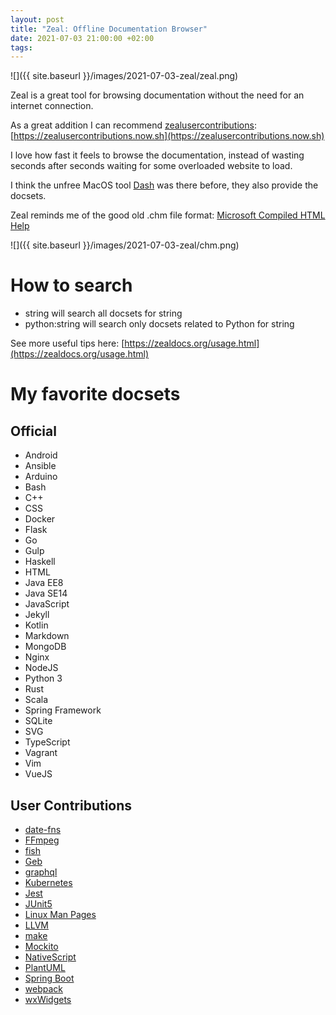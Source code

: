 ```yaml
---
layout: post
title: "Zeal: Offline Documentation Browser"
date: 2021-07-03 21:00:00 +02:00
tags:
---
```


![]({{ site.baseurl }}/images/2021-07-03-zeal/zeal.png)

Zeal is a great tool for browsing documentation without the need for an internet connection.

As a great addition I can recommend [zealusercontributions](https://github.com/xantiagoma/zealusercontributions):
[https://zealusercontributions.now.sh](https://zealusercontributions.now.sh)

I love how fast it feels to browse the documentation, instead of wasting seconds after seconds waiting for some overloaded website to load.

I think the unfree MacOS tool [Dash](https://kapeli.com/dash) was there before, they also provide the docsets.

Zeal reminds me of the good old .chm file format: [Microsoft Compiled HTML Help](https://en.wikipedia.org/wiki/Microsoft_Compiled_HTML_Help)

![]({{ site.baseurl }}/images/2021-07-03-zeal/chm.png)

# How to search

- string will search all docsets for string
- python:string will search only docsets related to Python for string

See more useful tips here: [https://zealdocs.org/usage.html](https://zealdocs.org/usage.html)

# My favorite docsets

## Official

- Android
- Ansible
- Arduino
- Bash
- C++
- CSS
- Docker
- Flask
- Go
- Gulp
- Haskell
- HTML
- Java EE8
- Java SE14
- JavaScript
- Jekyll
- Kotlin
- Markdown
- MongoDB
- Nginx
- NodeJS
- Python 3
- Rust
- Scala
- Spring Framework
- SQLite
- SVG
- TypeScript
- Vagrant
- Vim
- VueJS

## User Contributions

- [date-fns](https://zealusercontributions.now.sh/api/docsets/date-fns.xml)
- [FFmpeg](https://zealusercontributions.now.sh/api/docsets/FFmpeg.xml)
- [fish](https://zealusercontributions.now.sh/api/docsets/fish.xml)
- [Geb](https://zealusercontributions.now.sh/api/docsets/Geb.xml)
- [graphql](https://zealusercontributions.now.sh/api/docsets/graphql.xml)
- [Kubernetes](https://zealusercontributions.now.sh/api/docsets/Kubernetes.xml)
- [Jest](https://zealusercontributions.now.sh/api/docsets/Jest.xml)
- [JUnit5](https://zealusercontributions.now.sh/api/docsets/JUnit5.xml)
- [Linux Man Pages](https://zealusercontributions.now.sh/api/docsets/Linux_Man_Pages.xml)
- [LLVM](https://zealusercontributions.now.sh/api/docsets/LLVM.xml)
- [make](https://zealusercontributions.now.sh/api/docsets/GNU_Make.xml)
- [Mockito](https://zealusercontributions.now.sh/api/docsets/Mockito.xml)
- [NativeScript](https://zealusercontributions.now.sh/api/docsets/NativeScript.xml)
- [PlantUML](https://zealusercontributions.now.sh/api/docsets/PlantUML.xml)
- [Spring Boot](https://zealusercontributions.now.sh/api/docsets/Spring_Boot.xml)
- [webpack](https://zealusercontributions.now.sh/api/docsets/webpack.xml)
- [wxWidgets](https://zealusercontributions.now.sh/api/docsets/wxWidgets.xml)
